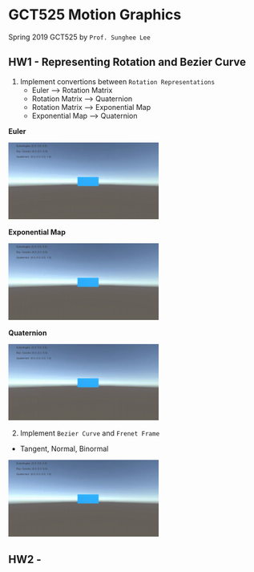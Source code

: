 # GCT525 Motion Graphics
Spring 2019 GCT525 by `Prof. Sunghee Lee`

## HW1 - Representing Rotation and Bezier Curve
1. Implement convertions between `Rotation Representations`
      * Euler --> Rotation Matrix
      * Rotation Matrix --> Quaternion
      * Rotation Matrix --> Exponential Map
      * Exponential Map --> Quaternion

**Euler**
<p>    
     <img src='./HW1/gif/euler.gif' width=300>
</p>

**Exponential Map**
<p>
     <img src='./HW1/gif/exp.gif' width=300>
</p>

**Quaternion**
<p>
     <img src='./HW1/gif/quat.gif' width=300>
</p>


2. Implement `Bezier Curve` and `Frenet Frame`
  * Tangent, Normal, Binormal  
<p>
     <img src='./HW1/gif/bezier.gif' width=300>
</p>


## HW2 -
